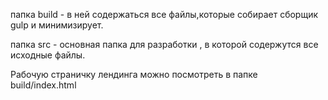 папка build - в ней содержаться все файлы,которые собирает сборщик gulp и минимизирует.


папка src - основная папка для разработки , в которой содержутся все исходные файлы.


Рабочую страничку лендинга можно посмотреть в папке build/index.html
